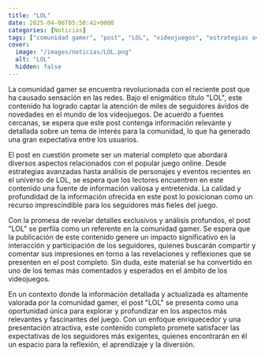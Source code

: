 ```yaml
---
title: "LOL"
date: 2025-04-06T05:50:42+0000
categories: [Noticias]
tags: ["comunidad gamer", "post", "LOL", "videojuegos", "estrategias avanzadas", "análisis de personajes", "eventos recientes", "información relevante."]
cover:
  image: "/images/noticias/LOL.png"
  alt: "LOL"
  hidden: false
---
```


La comunidad gamer se encuentra revolucionada con el reciente post que ha causado sensación en las redes. Bajo el enigmático título "LOL", este contenido ha logrado captar la atención de miles de seguidores ávidos de novedades en el mundo de los videojuegos. De acuerdo a fuentes cercanas, se espera que este post contenga información relevante y detallada sobre un tema de interés para la comunidad, lo que ha generado una gran expectativa entre los usuarios.

El post en cuestión promete ser un material completo que abordará diversos aspectos relacionados con el popular juego online. Desde estrategias avanzadas hasta análisis de personajes y eventos recientes en el universo de LOL, se espera que los lectores encuentren en este contenido una fuente de información valiosa y entretenida. La calidad y profundidad de la información ofrecida en este post lo posicionan como un recurso imprescindible para los seguidores más fieles del juego.

Con la promesa de revelar detalles exclusivos y análisis profundos, el post "LOL" se perfila como un referente en la comunidad gamer. Se espera que la publicación de este contenido genere un impacto significativo en la interacción y participación de los seguidores, quienes buscarán compartir y comentar sus impresiones en torno a las revelaciones y reflexiones que se presenten en el post completo. Sin duda, este material se ha convertido en uno de los temas más comentados y esperados en el ámbito de los videojuegos.

En un contexto donde la información detallada y actualizada es altamente valorada por la comunidad gamer, el post "LOL" se presenta como una oportunidad única para explorar y profundizar en los aspectos más relevantes y fascinantes del juego. Con un enfoque enriquecedor y una presentación atractiva, este contenido completo promete satisfacer las expectativas de los seguidores más exigentes, quienes encontrarán en él un espacio para la reflexión, el aprendizaje y la diversión.
